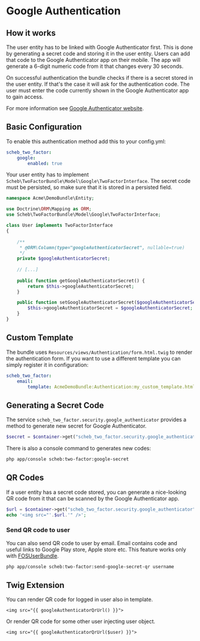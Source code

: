 Google Authentication
====================

## How it works ##

The user entity has to be linked with Google Authenticator first. This is done by generating a secret code and storing it in the user entity. Users can add that code to the Google Authenticator app on their mobile. The app will generate a 6-digit numeric code from it that changes every 30 seconds.

On successful authentication the bundle checks if there is a secret stored in the user entity. If that's the case it will ask for the authentication code. The user must enter the code currently shown in the Google Authenticator app to gain access.

For more information see [Google Authenticator website](http://code.google.com/p/google-authenticator/).


## Basic Configuration ##

To enable this authentication method add this to your config.yml:

```yaml
scheb_two_factor:
    google:
        enabled: true
```

Your user entity has to implement `Scheb\TwoFactorBundle\Model\Google\TwoFactorInterface`. The secret code must be persisted, so make sure that it is stored in a persisted field.

```php
namespace Acme\DemoBundle\Entity;

use Doctrine\ORM\Mapping as ORM;
use Scheb\TwoFactorBundle\Model\Google\TwoFactorInterface;

class User implements TwoFactorInterface
{
    
    /**
     * @ORM\Column(type="googleAuthenticatorSecret", nullable=true)
     */
    private $googleAuthenticatorSecret;
    
    // [...]
    
    public function getGoogleAuthenticatorSecret() {
        return $this->googleAuthenticatorSecret;
    }

    public function setGoogleAuthenticatorSecret($googleAuthenticatorSecret) {
        $this->googleAuthenticatorSecret = $googleAuthenticatorSecret;
    }
}
```


## Custom Template ##

The bundle uses `Resources/views/Authentication/form.html.twig` to render the authentication form. If you want to use a different template you can simply register it in configuration: 

```yaml
scheb_two_factor:
    email:
        template: AcmeDemoBundle:Authentication:my_custom_template.html.twig
```


## Generating a Secret Code ##

The service `scheb_two_factor.security.google_authenticator` provides a method to generate new secret for Google Authenticator.

```php
$secret = $container->get("scheb_two_factor.security.google_authenticator")->generateSecret();
```

There is also a console command to generates new codes:

```bash
php app/console scheb:two-factor:google-secret
```


## QR Codes ##

If a user entity has a secret code stored, you can generate a nice-looking QR code from it that can be scanned by the Google Authenticator app.

```php
$url = $container->get("scheb_two_factor.security.google_authenticator")->getUrl($user);
echo '<img src="'.$url.'" />';
```

### Send QR code to user ###



You can also send QR code to user by email. Email contains code and useful links to Google Play store, Apple store etc. This feature works only with [FOSUserBundle](https://github.com/FriendsOfSymfony/FOSUserBundle).

```bash
php app/console scheb:two-factor:send-google-secret-qr username
```

## Twig Extension ##

You can render QR code for logged in user also in template.

```
<img src="{{ googleAuthenticatorQrUrl() }}">
```

Or render QR code for some other user injecting user object.

```
<img src="{{ googleAuthenticatorQrUrl($user) }}">
```
